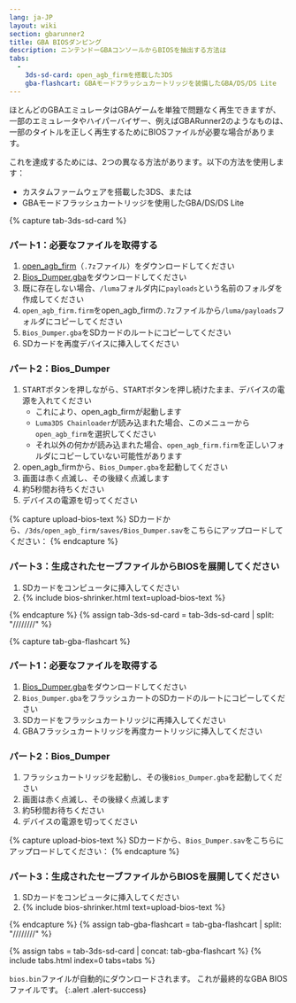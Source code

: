 ```yaml
---
lang: ja-JP
layout: wiki
section: gbarunner2
title: GBA BIOSダンピング
description: ニンテンドーGBAコンソールからBIOSを抽出する方法は
tabs:
  - 
    3ds-sd-card: open_agb_firmを搭載した3DS
    gba-flashcart: GBAモードフラッシュカートリッジを装備したGBA/DS/DS Lite
---
```


ほとんどのGBAエミュレータはGBAゲームを単独で問題なく再生できますが、一部のエミュレータやハイパーバイザー、例えばGBARunner2のようなものは、一部のタイトルを正しく再生するためにBIOSファイルが必要な場合があります。

これを達成するためには、2つの異なる方法があります。以下の方法を使用します：
- カスタムファームウェアを搭載した3DS、または
- GBAモードフラッシュカートリッジを使用したGBA/DS/DS Lite

{% capture tab-3ds-sd-card %}
### パート1：必要なファイルを取得する
1. [open_agb_firm](https://github.com/profi200/open_agb_firm/releases/latest)（`.7z`ファイル）をダウンロードしてください
1. [Bios_Dumper.gba](https://github.com/GlaZedBelmont/Random-Stuff/releases/download/0.0.5/Bios_Dumper.gba)をダウンロードしてください
1. 既に存在しない場合、`/luma`フォルダ内に`payloads`という名前のフォルダを作成してください
1. `open_agb_firm.firm`をopen_agb_firmの`.7z`ファイルから`/luma/payloads`フォルダにコピーしてください
1. `Bios_Dumper.gba`をSDカードのルートにコピーしてください
1. SDカードを再度デバイスに挿入してください

### パート2：Bios_Dumper
1. <kbd>START</kbd>ボタンを押しながら、<kbd>START</kbd>ボタンを押し続けたまま、デバイスの電源を入れてください
    - これにより、open_agb_firmが起動します
    - `Luma3DS Chainloader`が読み込まれた場合、このメニューから`open_agb_firm`を選択してください
    - それ以外の何かが読み込まれた場合、`open_agb_firm.firm`を正しいフォルダにコピーしていない可能性があります
1. open_agb_firmから、`Bios_Dumper.gba`を起動してください
1. 画面は赤く点滅し、その後緑く点滅します
1. 約5秒間お待ちください
1. デバイスの電源を切ってください

{% capture upload-bios-text %}
SDカードから、`/3ds/open_agb_firm/saves/Bios_Dumper.sav`をこちらにアップロードしてください：
{% endcapture %}

### パート3：生成されたセーブファイルからBIOSを展開してください
1. SDカードをコンピュータに挿入してください
1. {% include bios-shrinker.html text=upload-bios-text %}

{% endcapture %}
{% assign tab-3ds-sd-card = tab-3ds-sd-card | split: "////////" %}


{% capture tab-gba-flashcart %}
### パート1：必要なファイルを取得する
1. [Bios_Dumper.gba](https://github.com/GlaZedBelmont/Random-Stuff/releases/download/0.0.5/Bios_Dumper.gba)をダウンロードしてください
1. `Bios_Dumper.gba`をフラッシュカートのSDカードのルートにコピーしてください
1. SDカードをフラッシュカートリッジに再挿入してください
1. GBAフラッシュカートリッジを再度カートリッジに挿入してください

### パート2：Bios_Dumper
1. フラッシュカートリッジを起動し、その後`Bios_Dumper.gba`を起動してください
1. 画面は赤く点滅し、その後緑く点滅します
1. 約5秒間お待ちください
1. デバイスの電源を切ってください

{% capture upload-bios-text %}
SDカードから、`Bios_Dumper.sav`をこちらにアップロードしてください：
{% endcapture %}

### パート3：生成されたセーブファイルからBIOSを展開してください
1. SDカードをコンピュータに挿入してください
1. {% include bios-shrinker.html text=upload-bios-text %}

{% endcapture %}
{% assign tab-gba-flashcart = tab-gba-flashcart | split: "////////" %}

{% assign tabs = tab-3ds-sd-card | concat: tab-gba-flashcart %}
{% include tabs.html index=0 tabs=tabs %}

`bios.bin`ファイルが自動的にダウンロードされます。 これが最終的なGBA BIOSファイルです。
{:.alert .alert-success}

<script src="https://geraintluff.github.io/sha256/sha256.min.js"></script>
<script src="/assets/js/bios-shrinker.js"></script>
